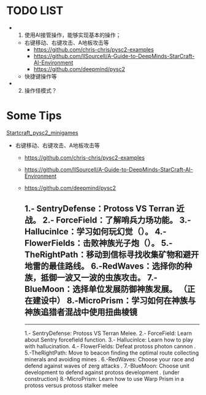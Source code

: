 # TODO LIST

- 1. 使用AI接管操作，能够实现基本的操作；
    - 右键移动、右键攻击、A地板攻击等
      - https://github.com/chris-chris/pysc2-examples
      - https://github.com/llSourcell/A-Guide-to-DeepMinds-StarCraft-AI-Environment
      - https://github.com/deepmind/pysc2
    - 快捷键操作等

- 2. 操作怪模式？


# Some Tips

[Startcraft_pysc2_minigames](https://github.com/SoyGema/Startcraft_pysc2_minigames/)

- 右键移动、右键攻击、A地板攻击等
  - https://github.com/chris-chris/pysc2-examples
  - https://github.com/llSourcell/A-Guide-to-DeepMinds-StarCraft-AI-Environment
  - https://github.com/deepmind/pysc2


    1.- SentryDefense：Protoss VS Terran 近战。
    2.- ForceField：了解哨兵力场功能。
    3.- HallucinIce：学习如何玩幻觉（）。
    4.- FlowerFields：击败神族光子炮（）。
    5.-TheRightPath：移动到信标寻找收集矿物和避开地雷的最佳路线。
    6.-RedWaves：选择你的种族，抵御一波又一波的虫族攻击。
    7.-BlueMoon：选择单位发展防御神族发展。 （正在建设中）
    8.-MicroPrism：学习如何在神族与神族追猎者混战中使用扭曲棱镜
    ---------------
    ---------------
    1.- SentryDefense: Protoss VS Terran Melee.
    2.- ForceField: Learn about Sentry forcefield function.
    3.- HallucinIce: Learn how to play with hallucination.
    4.- FlowerFields: Defeat protoss photon cannon .
    5.-TheRightPath: Move to beacon finding the optimal route collecting minerals and avoiding mines .
    6.-RedWaves: Choose your race and defend against waves of zerg attacks .
    7.-BlueMoon: Choose unit development to defend against protoss development . (under construction)
    8.-MicroPrism: Learn how to use Warp Prism in a protoss versus protoss stalker melee


